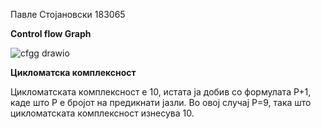 Павле Стојановски 183065

**Control flow Graph**

![cfgg drawio](https://github.com/pavlestojanovski/SI_2024_lab2_183065/assets/63550181/65535885-00f3-461e-95a4-7ad954991256)


**Цикломатска комплексност**

Цикломатската комплексност е 10, истата ја добив со формулата P+1, каде што P е бројот на предикнати јазли. Во овој случај P=9, така што цикломатската комплексност изнесува 10.




